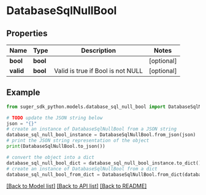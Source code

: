 # DatabaseSqlNullBool


## Properties

Name | Type | Description | Notes
------------ | ------------- | ------------- | -------------
**bool** | **bool** |  | [optional] 
**valid** | **bool** | Valid is true if Bool is not NULL | [optional] 

## Example

```python
from suger_sdk_python.models.database_sql_null_bool import DatabaseSqlNullBool

# TODO update the JSON string below
json = "{}"
# create an instance of DatabaseSqlNullBool from a JSON string
database_sql_null_bool_instance = DatabaseSqlNullBool.from_json(json)
# print the JSON string representation of the object
print(DatabaseSqlNullBool.to_json())

# convert the object into a dict
database_sql_null_bool_dict = database_sql_null_bool_instance.to_dict()
# create an instance of DatabaseSqlNullBool from a dict
database_sql_null_bool_from_dict = DatabaseSqlNullBool.from_dict(database_sql_null_bool_dict)
```
[[Back to Model list]](../README.md#documentation-for-models) [[Back to API list]](../README.md#documentation-for-api-endpoints) [[Back to README]](../README.md)


